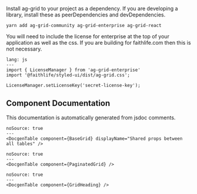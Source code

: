 Install ag-grid to your project as a dependency. If you are developing a library, install these as peerDependencies and devDependencies.

```
yarn add ag-grid-community ag-grid-enterprise ag-grid-react
```

You will need to include the license for enterprise at the top of your application as well as the css. If you are building for faithlife.com then this is not necessary.

```code
lang: js
---
import { LicenseManager } from 'ag-grid-enterprise'
import '@faithlife/styled-ui/dist/ag-grid.css';

LicenseManager.setLicenseKey('secret-license-key');
```

## Component Documentation

This documentation is automatically generated from jsdoc comments.

```react
noSource: true
---
<DocgenTable component={BaseGrid} displayName="Shared props between all tables" />
```

```react
noSource: true
---
<DocgenTable component={PaginatedGrid} />
```

```react
noSource: true
---
<DocgenTable component={GridHeading} />
```
